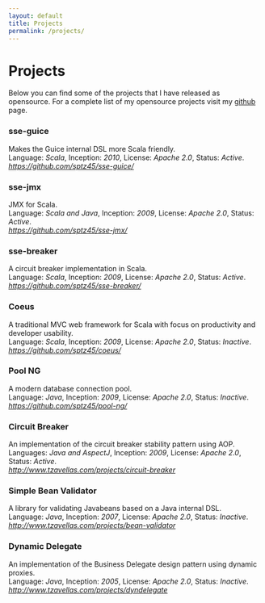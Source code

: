 ```yaml
---
layout: default
title: Projects
permalink: /projects/
---
```


# Projects

Below you can find some of the projects that I have released as opensource. For a complete list of my opensource projects visit my [github](https://www.github.com/sptz45) page.

### sse-guice
Makes the Guice internal DSL more Scala friendly.<br>
Language: *Scala*, Inception: *2010*, License: *Apache 2.0*, Status: *Active*.<br>
<em><a href="https://github.com/sptz45/sse-guice/" class="project-link">https://github.com/sptz45/sse-guice/</a></em>

### sse-jmx
JMX for Scala.<br>
Language: *Scala and Java*, Inception: *2009*, License: *Apache 2.0*, Status: *Active*.<br>
<em><a href="https://github.com/sptz45/sse-jmx/" class="project-link">https://github.com/sptz45/sse-jmx/</a></em>

### sse-breaker
A circuit breaker implementation in Scala.<br>
Language: *Scala*, Inception: *2009*, License: *Apache 2.0*, Status: *Active*.<br>
<em><a href="https://github.com/sptz45/sse-breaker/" class="project-link">https://github.com/sptz45/sse-breaker/</a></em>

### Coeus
A traditional MVC web framework for Scala with focus on productivity and developer usability.<br>
Language: *Scala*, Inception: *2009*, License: *Apache 2.0*, Status: *Inactive*.<br>
<em><a href="https://github.com/sptz45/coeus/" class="project-link">https://github.com/sptz45/coeus/</a></em>

### Pool NG
A modern database connection pool.<br>
Language: *Java*, Inception: *2009*, License: *Apache 2.0*, Status: *Inactive*.<br>
<em><a href="https://github.com/sptz45/pool-ng/" class="project-link">https://github.com/sptz45/pool-ng/</a></em>

### Circuit Breaker
An implementation of the circuit breaker stability pattern using AOP.<br>
Languages: *Java and AspectJ*, Inception: *2009*, License: *Apache 2.0*, Status: *Active*.<br>
<em><a href="http://www.tzavellas.com/projects/circuit-breaker" class="project-link">http://www.tzavellas.com/projects/circuit-breaker</a></em>

### Simple Bean Validator
A library for validating Javabeans based on a Java internal DSL.<br>
Language: *Java*, Inception: *2007*, License: *Apache 2.0*, Status: *Inactive*.<br>
<em><a href="http://www.tzavellas.com/projects/bean-validator" class="project-link">http://www.tzavellas.com/projects/bean-validator</a></em>

### Dynamic Delegate
An implementation of the Business Delegate design pattern using dynamic proxies.<br>
Language: *Java*, Inception: *2005*, License: *Apache 2.0*, Status: *Inactive*.<br>
<em><a href="http://www.tzavellas.com/projects/dyndelegate" class="project-link">http://www.tzavellas.com/projects/dyndelegate</a></em>
